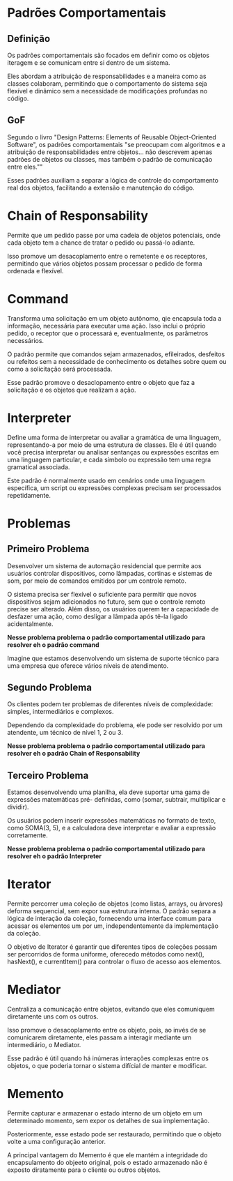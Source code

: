 # Padrões Comportamentais

## Definição 

Os padrões comportamentais são focados em definir como os objetos iteragem e se comunicam entre si dentro de um sistema.

Eles abordam a atribuição de responsabilidades e a maneira como as classes colaboram, permitindo que o comportamento do sistema seja flexível e dinâmico sem a necessidade de modificações profundas no código.

## GoF

Segundo o livro "Design Patterns: Elements of Reusable Object-Oriented Software", os padrões comportamentais "se preocupam com algoritmos e a atribuição de responsabilidades entre objetos... não descrevem apenas padrões de objetos ou classes, mas também o padrão de comunicação entre eles.""

Esses padrões auxiliam a separar a lógica de controle do comportamento real dos objetos, facilitando a extensão e manutenção do código.


# Chain of Responsability

Permite que um pedido passe por uma cadeia de objetos potenciais, onde cada objeto tem a chance de tratar o pedido ou passá-lo adiante.

Isso promove um desacoplamento entre o remetente e os receptores, permitindo que vários objetos possam processar o pedido de forma ordenada e flexível.

# Command

Transforma uma solicitação em um objeto autônomo, qie encapsula toda a informação, necessária para executar uma ação. Isso inclui o próprio pedido, o receptor que o processará e, eventualmente, os parâmetros necessários.

O padrão permite que comandos sejam armazenados, efileirados, desfeitos ou refeitos sem a necessidade de conhecimento os detalhes sobre quem ou como a solicitação será processada.

Esse padrão promove o desaclopamento entre o objeto que faz a solicitação e os objetos que realizam a ação.


# Interpreter

Define uma forma de interpretar ou avaliar a gramática de uma linguagem, representando-a por meio de uma estrutura de classes.
Ele é útil quando você precisa interpretar ou analisar sentanças ou expressões escritas em uma linguagem particular, e cada símbolo ou expressão tem uma regra gramatical associada.

Este padrão é normalmente usado em cenários onde uma linguagem específica, um script ou expressões complexas precisam ser processados repetidamente.

# Problemas


## Primeiro Problema

Desenvolver um sistema de automação
residencial que permite aos usuários controlar
dispositivos, como lâmpadas, cortinas e
sistemas de som, por meio de comandos
emitidos por um controle remoto. 

O sistema precisa ser flexível o suficiente
para permitir que novos dispositivos sejam
adicionados no futuro, sem que o controle
remoto precise ser alterado. Além disso, os
usuários querem ter a capacidade de desfazer
uma ação, como desligar a lâmpada após tê-la
ligado acidentalmente.

**Nesse problema problema o padrão comportamental utilizado para resolver eh o padrão command**

Imagine que estamos desenvolvendo um sistema de
suporte técnico para uma empresa que oferece vários níveis
de atendimento.

## Segundo Problema

Os clientes podem ter problemas de diferentes níveis de
complexidade: simples, intermediários e complexos.

Dependendo da complexidade do problema, ele pode ser
resolvido por um atendente, um técnico de nível 1, 2 ou 3.

**Nesse problema problema o padrão comportamental utilizado para resolver eh o padrão Chain of Responsability**

## Terceiro Problema

Estamos desenvolvendo uma planilha, ela deve
suportar uma gama de expressões matemáticas pré-
definidas, como (somar, subtrair, multiplicar e dividir). 

Os usuários podem inserir expressões matemáticas
no formato de texto, como SOMA(3, 5), e a
calculadora deve interpretar e avaliar a expressão
corretamente.


**Nesse problema problema o padrão comportamental utilizado para resolver eh o padrão Interpreter**

# Iterator

Permite percorrer uma coleção de objetos (como listas, arrays, ou árvores) deforma sequencial, sem expor sua estrutura interna. O padrão separa a lógica de interação da coleção, fornecendo uma interface comum para acessar os elementos um por um, independentemente da implementação da coleção.

O objetivo de Iterator é garantir que diferentes tipos de coleções possam ser percorridos de forma uniforme, oferecedo métodos como next(), hasNext(), e currentItem() para controlar o fluxo de acesso aos elementos.

# Mediator 

Centraliza a comunicação entre objetos, evitando que eles comuniquem diretamente uns com os outros.

Isso promove o desacoplamento entre os objeto, pois, ao invés de se comunicarem diretamente, eles passam a interagir mediante um intermediário, o Mediator.

Esse padrão é útil quando há inúmeras interações complexas entre os objetos, o que poderia tornar o sistema difícial de manter e modificar.

# Memento

Permite capturar e armazenar o estado interno de um objeto em um determinado momento, sem expor os detalhes de sua implementação.

Posteriormente, esse estado pode ser restaurado, permitindo que o objeto volte a uma configuração anterior.

A principal vantagem do Memento é que ele mantém a integridade do encapsulamento do objeeto original, pois o estado armazenado não é exposto diratamente para o cliente ou outros objetos.